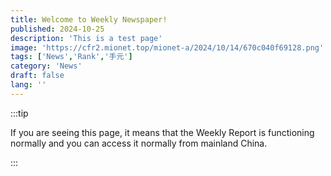 ```yaml
---
title: Welcome to Weekly Newspaper!
published: 2024-10-25
description: 'This is a test page'
image: 'https://cfr2.mionet.top/mionet-a/2024/10/14/670c040f69128.png'
tags: ['News','Rank','手元']
category: 'News'
draft: false 
lang: ''
---
```


:::tip

If you are seeing this page, it means that the Weekly Report is functioning normally and you can access it normally from mainland China.

:::
